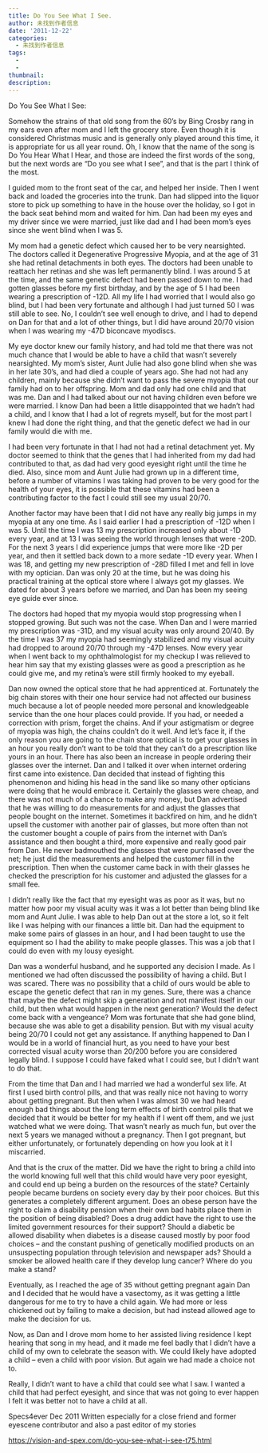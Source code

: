 ```yaml
---
title: Do You See What I See.
author: 未找到作者信息
date: '2011-12-22'
categories:
  - 未找到作者信息
tags:
  - 
  - 
thumbnail: 
description: 
---
```


Do You See What I See:

Somehow the strains of that old song from the 60’s by Bing Crosby rang in my ears even after mom and I left the grocery store.  Even though it is considered Christmas music and is generally only played around this time, it is appropriate for us all year round.  Oh, I know that the name of the song is Do You Hear What I Hear, and those are indeed the first words of the song, but the next words are “Do you see what I see”, and that is the part I think of the most.

I guided mom to the front seat of the car, and helped her inside. Then I went back and loaded the groceries into the trunk. Dan had slipped into the liquor store to pick up something to have in the house over the holiday, so I got in the back seat behind mom and waited for him.  Dan had been my eyes and my driver since we were married, just like dad and I had been mom’s eyes since she went blind when I was 5.

My mom had a genetic defect which caused her to be very nearsighted.  The doctors called it Degenerative Progressive Myopia, and at the age of 31 she had retinal detachments in both eyes.  The doctors had been unable to reattach her retinas and she was left permanently blind.  I was around 5 at the time, and the same genetic defect had been passed down to me.  I had gotten glasses before my first birthday, and by the age of 5 I had been wearing a prescription of -12D. All my life I had worried that I would also go blind, but I had been very fortunate and although I had just turned 50 I was still able to see.  No, I couldn’t see well enough to drive, and I had to depend on Dan for that and a lot of other things, but I did have around 20/70 vision when I was wearing my -47D biconcave myodiscs.

My eye doctor knew our family history, and had told me that there was not much chance that I would be able to have a child that wasn’t severely nearsighted. My mom’s sister, Aunt Julie had also gone blind when she was in her late 30’s, and had died a couple of years ago. She had not had any children, mainly because she didn’t want to pass the severe myopia that our family had on to her offspring. Mom and dad only had one child and that was me.  Dan and I had talked about our not having children even before we were married. I know Dan had been a little disappointed that we hadn’t had a child, and I know that I had a lot of regrets myself, but for the most part I knew I had done the right thing, and that the genetic defect we had in our family would die with me.

I had been very fortunate in that I had not had a retinal detachment yet.  My doctor seemed to think that the genes that I had inherited from my dad had contributed to that, as dad had very good eyesight right until the time he died. Also, since mom and Aunt Julie had grown up in a different time, before a number of vitamins I was taking had proven to be very good for the health of your eyes, it is possible that these vitamins had been a contributing factor to the fact I could still see my usual 20/70.

Another factor may have been that I did not have any really big jumps in my myopia at any one time. As I said earlier I had a prescription of -12D when I was 5. Until the time I was 13 my prescription increased only about -1D every year, and at 13 I was seeing the world through lenses that were -20D.  For the next 3 years I did experience jumps that were more like -2D per year, and then it settled back down to a more sedate -1D every year. When I was 18, and getting my new prescription of -28D filled I met and fell in love with my optician. Dan was only 20 at the time, but he was doing his practical training at the optical store where I always got my glasses. We dated for about 3 years before we married, and Dan has been my seeing eye guide ever since.

The doctors had hoped that my myopia would stop progressing when I stopped growing. But such was not the case. When Dan and I were married my prescription was -31D, and my visual acuity was only around 20/40.  By the time I was 37 my myopia had seemingly stabilized and my visual acuity had dropped to around 20/70 through my -47D lenses. Now every year when I went back to my ophthalmologist for my checkup I was relieved to hear him say that my existing glasses were as good a prescription as he could give me, and my retina’s were still firmly hooked to my eyeball.

Dan now owned the optical store that he had apprenticed at.  Fortunately the big chain stores with their one hour service had not affected our business much because a lot of people needed more personal and knowledgeable service than the one hour places could provide. If you had, or needed a correction with prism, forget the chains. And if your astigmatism or degree of myopia was high, the chains couldn’t do it well.  And let’s face it, if the only reason you are going to the chain store optical is to get your glasses in an hour you really don’t want to be told that they can’t do a prescription like yours in an hour.  There has also been an increase in people ordering their glasses over the internet.  Dan and I talked it over when internet ordering first came into existence. Dan decided that instead of fighting this phenomenon and hiding his head in the sand like so many other opticians were doing that he would embrace it. Certainly the glasses were cheap, and there was not much of a chance to make any money, but Dan advertised that he was willing to do measurements for and adjust the glasses that people bought on the internet. Sometimes it backfired on him, and he didn’t upsell the customer with another pair of glasses, but more often than not the customer bought a couple of pairs from the internet with Dan’s assistance and then bought a third, more expensive and really good pair from Dan.  He never badmouthed the glasses that were purchased over the net; he just did the measurements and helped the customer fill in the prescription. Then when the customer came back in with their glasses he checked the prescription for his customer and adjusted the glasses for a small fee.

I didn’t really like the fact that my eyesight was as poor as it was, but no matter how poor my visual acuity was it was a lot better than being blind like mom and Aunt Julie. I was able to help Dan out at the store a lot, so it felt like I was helping with our finances a little bit.  Dan had the equipment to make some pairs of glasses in an hour, and I had been taught to use the equipment so I had the ability to make people glasses.  This was a job that I could do even with my lousy eyesight.

Dan was a wonderful husband, and he supported any decision I made.  As I mentioned we had often discussed the possibility of having a child. But I was scared.  There was no possibility that a child of ours would be able to escape the genetic defect that ran in my genes. Sure, there was a chance that maybe the defect might skip a generation and not manifest itself in our child, but then what would happen in the next generation?  Would the defect come back with a vengeance?  Mom was fortunate that she had gone blind, because she was able to get a disability pension. But with my visual acuity being 20/70 I could not get any assistance. If anything happened to Dan I would be in a world of financial hurt, as you need to have your best corrected visual acuity worse than 20/200 before you are considered legally blind.  I suppose I could have faked what I could see, but I didn’t want to do that.

From the time that Dan and I had married we had a wonderful sex life.  At first I used birth control pills, and that was really nice not having to worry about getting pregnant. But then when I was almost 30 we had heard enough bad things about the long term effects of birth control pills that we decided that it would be better for my health if I went off them, and we just watched what we were doing.  That wasn’t nearly as much fun, but over the next 5 years we managed without a pregnancy.  Then I got pregnant, but either unfortunately, or fortunately depending on how you look at it I miscarried.

And that is the crux of the matter.  Did we have the right to bring a child into the world knowing full well that this child would have very poor eyesight, and could end up being a burden on the resources of the state?  Certainly people became burdens on society every day by their poor choices.  But this generates a completely different argument.  Does an obese person have the right to claim a disability pension when their own bad habits place them in the position of being disabled?  Does a drug addict have the right to use the limited government resources for their support?  Should a diabetic be allowed disability when diabetes is a disease caused mostly by poor food choices – and the constant pushing of genetically modified products on an unsuspecting population through television and newspaper ads?  Should a smoker be allowed health care if they develop lung cancer? Where do you make a stand?  

Eventually, as I reached the age of 35 without getting pregnant again Dan and I decided that he would have a vasectomy, as it was getting a little dangerous for me to try to have a child again.  We had more or less chickened out by failing to make a decision, but had instead allowed age to make the decision for us.

Now, as Dan and I drove mom home to her assisted living residence I kept hearing that song in my head, and it made me feel badly that I didn’t have a child of my own to celebrate the season with. We could likely have adopted a child – even a child with poor vision.  But again we had made a choice not to.

Really, I didn’t want to have a child that could see what I saw.  I wanted a child that had perfect eyesight, and since that was not going to ever happen I felt it was better not to have a child at all.

Specs4ever
Dec 2011
Written especially for a close friend and former eyescene contributor and also a past editor of my stories

https://vision-and-spex.com/do-you-see-what-i-see-t75.html
